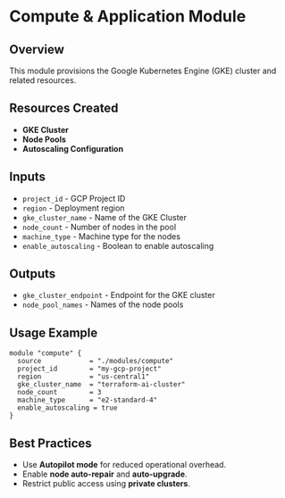 
# Compute & Application Module

## Overview
This module provisions the Google Kubernetes Engine (GKE) cluster and related resources.

## Resources Created
- **GKE Cluster**
- **Node Pools**
- **Autoscaling Configuration**

## Inputs
- `project_id` - GCP Project ID
- `region` - Deployment region
- `gke_cluster_name` - Name of the GKE Cluster
- `node_count` - Number of nodes in the pool
- `machine_type` - Machine type for the nodes
- `enable_autoscaling` - Boolean to enable autoscaling

## Outputs
- `gke_cluster_endpoint` - Endpoint for the GKE cluster
- `node_pool_names` - Names of the node pools

## Usage Example
```hcl
module "compute" {
  source            = "./modules/compute"
  project_id        = "my-gcp-project"
  region            = "us-central1"
  gke_cluster_name  = "terraform-ai-cluster"
  node_count        = 3
  machine_type      = "e2-standard-4"
  enable_autoscaling = true
}
```

## Best Practices
- Use **Autopilot mode** for reduced operational overhead.
- Enable **node auto-repair** and **auto-upgrade**.
- Restrict public access using **private clusters**.
